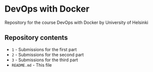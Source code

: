 # DevOps with Docker
Repository for the course DevOps with Docker by University of Helsinki

## Repository contents
* `1` - Submissions for the first part
* `2` - Submissions for the second part
* `3` - Submissions for the third part
* `README.md` - This file
